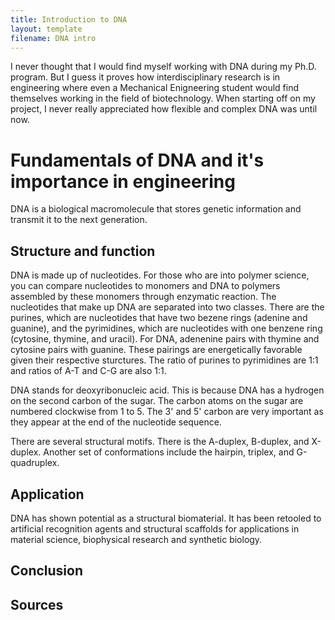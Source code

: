 ```yaml
---
title: Introduction to DNA
layout: template
filename: DNA intro
--- 
```


I never thought that I would find myself working with DNA during my Ph.D. program. But I guess it proves how interdisciplinary research is in engineering where even a Mechanical Enigneering student would find themselves working in the field of biotechnology. When starting off on my project, I never really appreciated how flexible and complex DNA was until now. 

# Fundamentals of DNA and it's importance in engineering

DNA is a biological macromolecule that stores genetic information and transmit it to the next generation. 

## Structure and function

DNA is made up of nucleotides. For those who are into polymer science, you can compare nucleotides to monomers and DNA to polymers assembled by these monomers through enzymatic reaction. The nucleotides that make up DNA are separated into two classes. There are the purines, which are nucleotides that have two bezene rings (adenine and guanine), and the pyrimidines, which are nucleotides with one benzene ring (cytosine, thymine, and uracil). For DNA, adenenine pairs with thymine and cytosine pairs with guanine. These pairings are energetically favorable given their respective sturctures. The ratio of purines to pyrimidines are 1:1 and ratios of A-T and C-G are also 1:1. 

DNA stands for deoxyribonucleic acid. This is because DNA has a hydrogen on the second carbon of the sugar. The carbon atoms on the sugar are numbered clockwise from 1 to 5. The 3' and 5' carbon are very important as they appear at the end of the nucleotide sequence.

There are several structural motifs. There is the A-duplex, B-duplex, and X-duplex. Another set of conformations include the hairpin, triplex, and G-quadruplex. 

## Application

DNA has shown potential as a structural biomaterial. It has been retooled to artificial recognition agents and structural scaffolds for applications in material science, biophysical research and synthetic biology.

## Conclusion

## Sources
